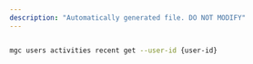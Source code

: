 ```yaml
---
description: "Automatically generated file. DO NOT MODIFY"
---
```


```bash

mgc users activities recent get --user-id {user-id}

```